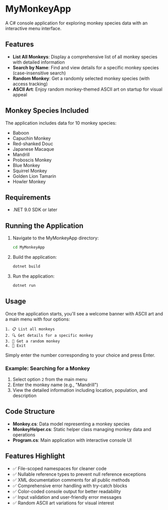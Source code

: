 # MyMonkeyApp

A C# console application for exploring monkey species data with an interactive menu interface.

## Features

- **List All Monkeys**: Display a comprehensive list of all monkey species with detailed information
- **Search by Name**: Find and view details for a specific monkey species (case-insensitive search)
- **Random Monkey**: Get a randomly selected monkey species (with access tracking)
- **ASCII Art**: Enjoy random monkey-themed ASCII art on startup for visual appeal

## Monkey Species Included

The application includes data for 10 monkey species:
- Baboon
- Capuchin Monkey
- Red-shanked Douc
- Japanese Macaque
- Mandrill
- Proboscis Monkey
- Blue Monkey
- Squirrel Monkey
- Golden Lion Tamarin
- Howler Monkey

## Requirements

- .NET 9.0 SDK or later

## Running the Application

1. Navigate to the MyMonkeyApp directory:
   ```bash
   cd MyMonkeyApp
   ```

2. Build the application:
   ```bash
   dotnet build
   ```

3. Run the application:
   ```bash
   dotnet run
   ```

## Usage

Once the application starts, you'll see a welcome banner with ASCII art and a main menu with four options:

```
1. 📋 List all monkeys
2. 🔍 Get details for a specific monkey
3. 🎲 Get a random monkey
4. 🚪 Exit
```

Simply enter the number corresponding to your choice and press Enter.

### Example: Searching for a Monkey

1. Select option `2` from the main menu
2. Enter the monkey name (e.g., "Mandrill")
3. View the detailed information including location, population, and description

## Code Structure

- **Monkey.cs**: Data model representing a monkey species
- **MonkeyHelper.cs**: Static helper class managing monkey data and operations
- **Program.cs**: Main application with interactive console UI

## Features Highlight

- ✅ File-scoped namespaces for cleaner code
- ✅ Nullable reference types to prevent null reference exceptions
- ✅ XML documentation comments for all public methods
- ✅ Comprehensive error handling with try-catch blocks
- ✅ Color-coded console output for better readability
- ✅ Input validation and user-friendly error messages
- ✅ Random ASCII art variations for visual interest
